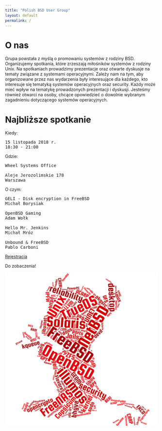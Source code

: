 ```yaml
---
title: "Polish BSD User Group"
layout: default
permalink: /
---
```

<h1>O nas</h1>
<p>Grupa powstała z myślą o promowaniu systemów z rodziny BSD. Organizujemy spotkania, które zrzeszają miłośników systemów z rodziny Unix. Na spotkaniach prowadzimy prezentacje oraz otwarte dyskusje na tematy związane z systemami operacyjnymi. Zależy nam na tym, aby organizowane przez nas wydarzenia były interesujące dla każdego, kto interesuje się tematyką systemów operacyjnych oraz security. Każdy może mieć wpływ na tematykę prowadzonych prezentacji i dyskusji. Jesteśmy również otwarci na osoby, chcące opowiedzieć o dowolnie wybranym zagadnieniu dotyczącego systemów operacyjnych.</p>

<h1>Najbliższe spotkanie</h1>

Kiedy:
<pre>
15 listopada 2018 r.
18:30 - 21:00
</pre>
Gdzie:
<pre>
Wheel Systems Office

Aleje Jerozolimskie 178
Warszawa
</pre>
O czym:
<pre style="white-space: pre-wrap;">
GELI - Disk encryption in FreeBSD
Michał Borysiak

OpenBSD Gaming
Adam Wołk

Hello Mr. Jenkins
Michał Mróz

Unbound & FreeBSD
Pablo Carboni
</pre>


<a href="https://bit.ly/bsd-pl-7">Rejestracja</a>

Do zobaczenia!

![Topics](bsd-words-cloud.png)
